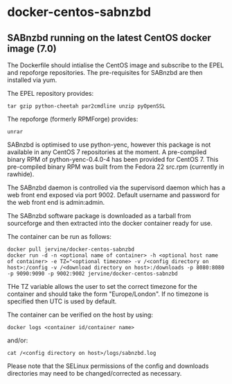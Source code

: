 # docker-centos-sabnzbd
## SABnzbd running on the latest CentOS docker image (7.0)

The Dockerfile should intialise the CentOS image and subscribe to the EPEL and repoforge repositories. The pre-requisites for SABnzbd are then installed via yum.

The EPEL repository provides:

    tar gzip python-cheetah par2cmdline unzip pyOpenSSL

The repoforge (formerly RPMForge) provides:

    unrar

SABnzbd is optimised to use python-yenc, however this package is not available in any CentOS 7 repositories at the moment. A pre-compiled binary RPM of python-yenc-0.4.0-4 has been provided for CentOS 7. This pre-compiled binary RPM was built from the Fedora 22 src.rpm (currently in rawhide).

The SABnzbd daemon is controlled via the supervisord daemon which has a web front end exposed via port 9002. Default username and password for the web front end is admin:admin.

The SABnzbd software package is downloaded as a tarball from sourceforge and then extracted into the docker container ready for use.

The container can be run as follows:

    docker pull jervine/docker-centos-sabnzbd
    docker run -d -n <optional name of container> -h <optional host name of container> -e TZ="<optional timezone> -v /<config directory on host>:/config -v /<download directory on host>:/downloads -p 8080:8080 -p 9090:9090 -p 9002:9002 jervine/docker-centos-sabnzbd

THe TZ variable allows the user to set the correct timezone for the container and should take the form "Europe/London". If no timezone is specified then UTC is used by default.

The container can be verified on the host by using:

    docker logs <container id/container name>
and/or:

    cat /<config directory on host>/logs/sabnzbd.log

Please note that the SELinux permissions of the config and downloads directories may need to be changed/corrected as necessary.
